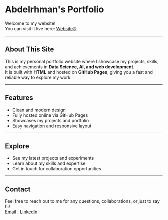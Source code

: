 # Abdelrhman's Portfolio

Welcome to my website!   
You can visit it live here: [ Website🌐](https://abdelrhman941.github.io/)

---

## About This Site
This is my personal portfolio website where I showcase my projects, skills, and achievements in **Data Science, AI, and web development**.  
It is built with **HTML** and hosted on **GitHub Pages**, giving you a fast and reliable way to explore my work.

---

## Features
- Clean and modern design
- Fully hosted online via GitHub Pages
- Showcases my projects and portfolio
- Easy navigation and responsive layout

---

## Explore
- See my latest projects and experiments
- Learn about my skills and expertise
- Get in touch for collaboration opportunities

---

## Contact
Feel free to reach out to me for any questions, collaborations, or just to say hi!  
[Email](mailto:abdalarhmanezzat@gmail.com) | [LinkedIn](https://www.linkedin.com/in/abdelrhman-a-ezzat/)
